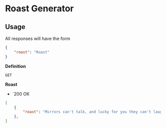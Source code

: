 # Roast Generator
## Usage

All responses will have the form

```json
{
    "roast": "Roast"
}
```

**Definition**

`GET`

**Roast**

- `200 OK

```json
[
    {
        "roast": "Mirrors can't talk, and lucky for you they can't laugh either"
    },
]
```
